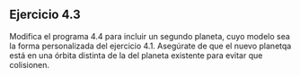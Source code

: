 ## Ejercicio 4.3

Modifica el programa 4.4 para incluir un segundo planeta, cuyo modelo sea la forma personalizada del ejercicio 4.1. Asegúrate de que el nuevo planetqa está en una órbita distinta de la del planeta existente para evitar que colisionen.
